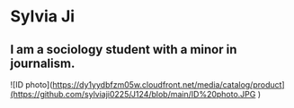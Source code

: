 # Sylvia Ji
## I am a sociology student with a minor in journalism.
![ID photo](https://dy1yydbfzm05w.cloudfront.net/media/catalog/product](https://github.com/sylviaji0225/J124/blob/main/ID%20photo.JPG ) 
